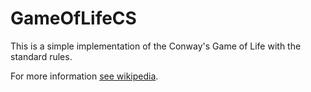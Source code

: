 GameOfLifeCS
============

This is a simple implementation of the Conway's Game of Life with the standard rules.

For more information [see wikipedia](http://en.wikipedia.org/wiki/Conway%27s_Game_of_Life "Wikipedia").